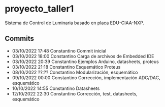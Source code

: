 # proyecto_taller1
Sistema de Control de Luminaria basado en placa EDU-CIAA-NXP.

## Commits
* 03/10/2022   17:48   Constantino   Commit inicial
* 03/10/2022   18:00   Constantino   Carga de archivos de Embedded IDE
* 03/10/2022   20:39   Constantino   Ejemplos Arduino, datasheets, proteus
* 03/10/2022   21:18   Constantino   Esquemático Proteus
* 08/10/2022   ??:??   Constantino   Modularización, esquemático
* 09/10/2022   00:00   Constantino   Corrección, implementación ADC/DAC, esquemático
* 10/10/2022   14:55   Constantino   Datasheets
* 12/10/2022   22:30   Constantino   Corrección, test, datasheets, esquemático